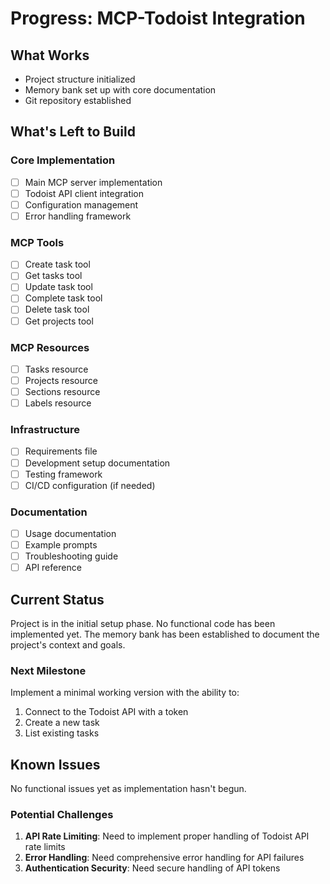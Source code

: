 # Progress: MCP-Todoist Integration

## What Works

- Project structure initialized
- Memory bank set up with core documentation
- Git repository established

## What's Left to Build

### Core Implementation
- [ ] Main MCP server implementation
- [ ] Todoist API client integration
- [ ] Configuration management
- [ ] Error handling framework

### MCP Tools
- [ ] Create task tool
- [ ] Get tasks tool
- [ ] Update task tool
- [ ] Complete task tool
- [ ] Delete task tool
- [ ] Get projects tool

### MCP Resources
- [ ] Tasks resource
- [ ] Projects resource
- [ ] Sections resource
- [ ] Labels resource

### Infrastructure
- [ ] Requirements file
- [ ] Development setup documentation
- [ ] Testing framework
- [ ] CI/CD configuration (if needed)

### Documentation
- [ ] Usage documentation
- [ ] Example prompts
- [ ] Troubleshooting guide
- [ ] API reference

## Current Status

Project is in the initial setup phase. No functional code has been implemented yet. The memory bank has been established to document the project's context and goals.

### Next Milestone

Implement a minimal working version with the ability to:
1. Connect to the Todoist API with a token
2. Create a new task
3. List existing tasks

## Known Issues

No functional issues yet as implementation hasn't begun. 

### Potential Challenges

1. **API Rate Limiting**: Need to implement proper handling of Todoist API rate limits
2. **Error Handling**: Need comprehensive error handling for API failures
3. **Authentication Security**: Need secure handling of API tokens
